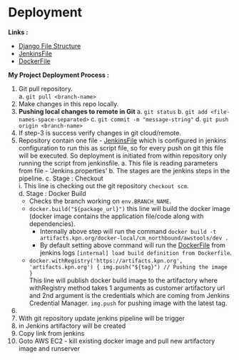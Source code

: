 # Deployment

**Links :**  
- [Django File Structure](Django-File-Structure.md)  
- [JenkinsFile](jenkinsfile.md)  
- [DockerFile](dockerfile.md)  


**My Project Deployment Process :**  
1. Git pull repository.  
  a. ```git pull <branch-name>```
2. Make changes in this repo locally.
3. **Pushing local changes to remote in Git**
  a. ```git status```
  b. ```git add <file-names-space-separated>```
  c. ```git commit -m "message-string"```
  d. ```git push origin <branch-name>```
4. If step-3 is success verify changes in git cloud/remote.
5. Repository contain one file - [JenkinsFile](jenkinsfile.md) which is configured in jenkins configuration to run this as script file, so for every push on git this file will be executed. So deployment is initiated from within repository only running the script from jenkinsfile.
  a. This file is reading parameters from file - 'Jenkins.properties'
  b. The stages are the jenkins steps in the pipeline.
  c. Stage : Checkout  
    i. This line is checking out the git repository ```checkout scm```.  
  d. Stage : Docker Build  
    - Checks the branch working on ```env.BRANCH_NAME```.  
    - ```docker.build("${package_url}")``` this line will build the docker image (docker image contains the application file/code along with dependencies).
      - Internally above step will run the command ```docker build -t artifacts.kpn.org/docker-local/cm_northbound/awstools/dev .```
      - By default setting above command will run the [DockerFile](dockerfile.md) from jenkins logs ```[internal] load build definition from Dockerfile```.
    - ```docker.withRegistry('https://artifacts.kpn.org', 'artifacts.kpn.org') { img.push("${tag}") // Pushing the image }```  
    This line will publish docker build image to the artifactory where withRegistry method takes 1 arguments as customer artifactory url and 2nd argument is the credentials which are coming from Jenkins Credential Manager. ```img.push``` for pushing image with the latest tag.
7. 
8. With git repository update jenkins pipeline will be trigger 
9. in Jenkins artifactory will be created 
10. Copy link from jenkins
11. Goto AWS EC2 - kill existing docker image and pull new artifactory image and runserver

